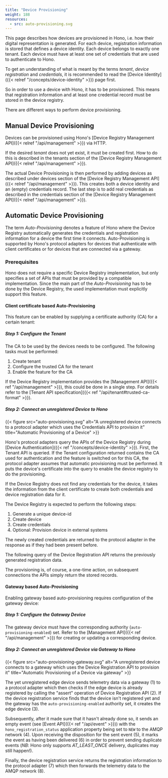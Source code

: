 ```yaml
---
title: "Device Provisioning"
weight: 188
resources:
  - src: auto-provisioning.svg
---
```


This page describes how devices are provisioned in Hono, i.e. how their digital representation is generated.
For each device, registration information is stored that defines a device identity. 
Each device belongs to exactly one tenant. Each device must have at least one set of credentials that are used to authenticate to Hono.

To get an understanding of what is meant by the terms *tenant*, *device registration* and *credentials*, 
it is recommended to read the [Device Identity]({{< relref "/concepts/device-identity" >}}) page first.

So in order to use a device with Hono, it has to be provisioned. 
This means that registration information and at least one credential record must be stored in the device registry.

There are different ways to perform device provisioning.

## Manual Device Provisioning

Devices can be provisioned using Hono's [Device Registry Management API]({{< relref "/api/management" >}}) via HTTP.

If the desired *tenant* does not yet exist, it must be created first. 
How to do this is described in the tenants section of the [Device Registry Management API]({{< relref "/api/management" >}}).

The actual Device Provisioning is then performed by adding devices as described under devices section of the 
[Device Registry Management API]({{< relref "/api/management" >}}).
This creates both a device identity and an (empty) credentials record. The last step is to add real credentials
as described in the credentials section of the [Device Registry Management API]({{< relref "/api/management" >}}).


## Automatic Device Provisioning

The term *Auto-Provisioning* denotes a feature of Hono where the Device Registry automatically generates 
the credentials and registration information for a device the first time it connects.
Auto-Provisioning is supported by Hono's protocol adapters for devices that authenticate with client certificates or for
devices that are connected via a gateway.

### Prerequisites

Hono does not require a specific Device Registry implementation, but only specifies a set of APIs that must be provided by a compatible implementation.
Since the main part of the *Auto-Provisioning* has to be done by the Device Registry, the used implementation must explicitly support this feature.

#### Client certificate based Auto-Provisioning

This feature can be enabled by supplying a certificate authority (CA) for a certain tenant:

##### Step 1: Configure the Tenant

The CA to be used by the devices needs to be configured. The following tasks must be performed:

1. Create tenant
2. Configure the trusted CA for the tenant
3. Enable the feature for the CA

If the Device Registry implementation provides the [Management API]({{< ref "/api/management" >}}), this could be done in a single step. 
For details refer to the [Tenant API specification]({{< ref "/api/tenant#trusted-ca-format" >}}).

##### Step 2: Connect an unregistered Device to Hono

{{< figure src="auto-provisioning.svg" alt="A unregistered device connects to a protocol adapter which uses the Credentials API to provision it" title="Automatic Provisioning of a Device" >}}

Hono's protocol adapters query the APIs of the Device Registry during [Device Authentication]({{< ref "/concepts/device-identity" >}}).
First, the Tenant API is queried. If the Tenant configuration returned contains the CA used for authentication and the 
feature is switched on for this CA, the protocol adapter assumes that automatic provisioning must be performed.
It puts the device's certificate into the query to enable the device registry to do the provisioning.

If the Device Registry does not find any credentials for the device, it takes the information from the client 
certificate to create both credentials and device registration data for it.

The Device Registry is expected to perform the following steps: 

1. Generate a unique device-id
2. Create device
3. Create credentials
4. Optional: Provision device in external systems

The newly created credentials are returned to the protocol adapter in the response as if they had been present before.

The following query of the Device Registration API returns the previously generated registration data.

The provisioning is, of course, a one-time action, on subsequent connections the APIs simply return the stored records.

#### Gateway based Auto-Provisioning

Enabling gateway based auto-provisioning requires configuration of the gateway device:

##### Step 1: Configure the Gateway Device

The gateway device must have the corresponding authority (`auto-provisioning-enabled`) set.
Refer to the [Management API]({{< ref "/api/management" >}}) for creating or updating a 
corresponding device.

##### Step 2: Connect an unregistered Device via Gateway to Hono

{{< figure src="auto-provisioning-gateway.svg" alt="A unregistered device connects to a gateway which uses the 
Device Registration API to provision it" title="Automatic Provisioning of a Device via gateway" >}}

The yet unregistered edge device sends telemetry data via a gateway (1) to a protocol adapter which then checks if the 
edge device is already registered by calling the "assert" operation of Device Registration API (2). If the device 
registration service finds that the device isn't registered yet and the gateway has the `auto-provisioning-enabled` 
authority set, it creates the edge device (3). 

Subsequently, after it made sure that it hasn't already done so, it sends an empty event 
(see [Event API]({{< ref "/api/event" >}})) with the `hono_registration_status` application property being set to `NEW` 
to the AMQP network (4). Upon receiving the disposition for the sent event (5), it marks the event as having been 
delivered (6) in order to prevent sending duplicate events 
(*NB*: Hono only supports *AT_LEAST_ONCE* delivery, duplicates may still happen!).

Finally, the device registration service returns the registration information to the protocol adapter (7) which then 
forwards the telemetry data to the AMQP network (8).

